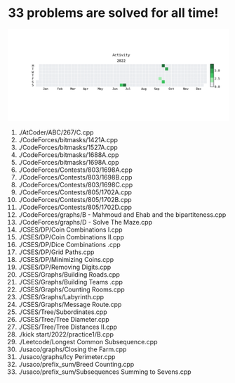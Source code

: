 **33** problems are solved for all time!
=========================================
![](heatmap.png)
1. ./AtCoder/ABC/267/C.cpp
2. ./CodeForces/bitmasks/1421A.cpp
3. ./CodeForces/bitmasks/1527A.cpp
4. ./CodeForces/bitmasks/1688A.cpp
5. ./CodeForces/bitmasks/1698A.cpp
6. ./CodeForces/Contests/803/1698A.cpp
7. ./CodeForces/Contests/803/1698B.cpp
8. ./CodeForces/Contests/803/1698C.cpp
9. ./CodeForces/Contests/805/1702A.cpp
10. ./CodeForces/Contests/805/1702B.cpp
11. ./CodeForces/Contests/805/1702D.cpp
12. ./CodeForces/graphs/B - Mahmoud and Ehab and the bipartiteness.cpp
13. ./CodeForces/graphs/D - Solve The Maze.cpp
14. ./CSES/DP/Coin Combinations I.cpp
15. ./CSES/DP/Coin Combinations II.cpp
16. ./CSES/DP/Dice Combinations .cpp
17. ./CSES/DP/Grid Paths.cpp
18. ./CSES/DP/Minimizing Coins.cpp
19. ./CSES/DP/Removing Digits.cpp
20. ./CSES/Graphs/Building Roads.cpp
21. ./CSES/Graphs/Building Teams .cpp
22. ./CSES/Graphs/Counting Rooms.cpp
23. ./CSES/Graphs/Labyrinth.cpp
24. ./CSES/Graphs/Message Route.cpp
25. ./CSES/Tree/Subordinates.cpp
26. ./CSES/Tree/Tree Diameter.cpp
27. ./CSES/Tree/Tree Distances II.cpp
28. ./kick start/2022/practice1/B.cpp
29. ./Leetcode/Longest Common Subsequence.cpp
30. ./usaco/graphs/Closing the Farm.cpp
31. ./usaco/graphs/Icy Perimeter.cpp
32. ./usaco/prefix_sum/Breed Counting.cpp
33. ./usaco/prefix_sum/Subsequences Summing to Sevens.cpp
